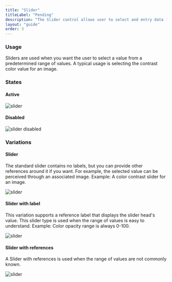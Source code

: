 ```yaml
---
title: "Slider"
titleLabel: "Pending"
description: "The Slider control allows user to select and entry data from among a linear range of values."
layout: "guide"
order: 3
---
```

### Usage

Sliders are used when you want the user to select a value from a predetermined range of values. A typical usage is selecting the contrast color value for an image.

### States

#### Active
![slider](../../../images/Slider.jpg)

#### Disabled
![slider disabled](../../../images/SliderDisabled.jpg)

### Variations

#### Slider
The standard slider contains no labels, but you can provide other references around it if you want. For example, the selected value can be perceived through an associated image. Example: A color contrast slider for an image.

![slider](../../../images/Slider.jpg)

#### Slider with label
This variation supports a reference label that displays the slider head's value. This slider type is used when the range of values is easy to understand. Example: Color opacity range is always 0-100.

![slider](../../../images/SliderLabel.jpg)

#### Slider with references
A Slider with references is used when the range of values are not commonly known. 

![slider](../../../images/SliderReferences.jpg)
